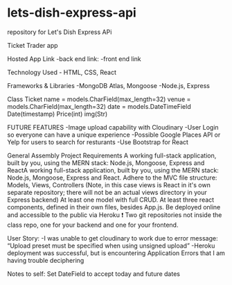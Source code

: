 # lets-dish-express-api
repository for Let's Dish Express APi


Ticket Trader app


Hosted App Link
-back end link: 
-front end link 

Technology Used
    - HTML, CSS, React
    

Frameworks & Libraries
    -MongoDB Atlas, Mongoose -Node.js, Express

Class
    Ticket
    name = models.CharField(max_length=32)
    venue = models.CharField(max_length=32)
    date = models.DateTimeField
    Date(timestamp)
    Price(int)
    img(Str)


FUTURE FEATURES
    -Image upload capability with Cloudinary
    -User Login so everyone can have a unique experience
    -Possible Google Places API or Yelp for users to search for resturants
    -Use Bootstrap for React


General Assembly Project Requirements
A working full-stack application, built by you, using the MERN stack: Node.js, Mongoose, Express and ReactA working full-stack application, built by you, using the MERN stack: Node.js, Mongoose, Express and React.
Adhere to the MVC file structure: Models, Views, Controllers (Note, in this case views is React in it's own separate repository; there will not be an actual views directory in your Express backend)
At least one model with full CRUD.
At least three react components, defined in their own files, besides App.js.
Be deployed online and accessible to the public via Heroku
❗ Two git repositories not inside the class repo, one for your backend and one for your frontend.

User Story:
    -I was unable to get cloudinary to work due to error message: “Upload preset must be specified when using unsigned upload” 
    -Heroku deployment was successful, but is encountering Application Errors that I am having trouble deciphering

Notes to self:
    Set DateField to accept today and future dates
